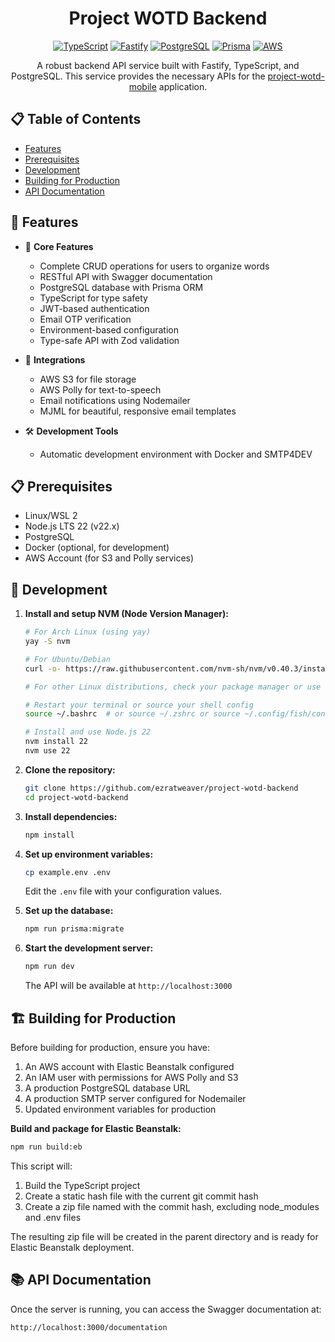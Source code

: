 <div align="center">

# Project WOTD Backend

[![TypeScript](https://img.shields.io/badge/TypeScript-007ACC?style=for-the-badge&logo=typescript&logoColor=white)](https://www.typescriptlang.org/)
[![Fastify](https://img.shields.io/badge/Fastify-000000?style=for-the-badge&logo=fastify&logoColor=white)](https://www.fastify.io/)
[![PostgreSQL](https://img.shields.io/badge/PostgreSQL-316192?style=for-the-badge&logo=postgresql&logoColor=white)](https://www.postgresql.org/)
[![Prisma](https://img.shields.io/badge/Prisma-2D3748?style=for-the-badge&logo=prisma&logoColor=white)](https://www.prisma.io/)
[![AWS](https://img.shields.io/badge/AWS-232F3E?style=for-the-badge&logo=amazon-aws&logoColor=white)](https://aws.amazon.com/)

</div>

<div align="center">

A robust backend API service built with Fastify, TypeScript, and PostgreSQL. This service provides the necessary APIs for the [project-wotd-mobile](https://github.com/ezratweaver/project-wotd-mobile) application.

</div>

## 📋 Table of Contents

- [Features](#-features)
- [Prerequisites](#-prerequisites)
- [Development](#-development)
- [Building for Production](#%EF%B8%8F-building-for-production)
- [API Documentation](#-api-documentation)

## 🚀 Features

- 🎯 **Core Features**

  - Complete CRUD operations for users to organize words
  - RESTful API with Swagger documentation
  - PostgreSQL database with Prisma ORM
  - TypeScript for type safety
  - JWT-based authentication
  - Email OTP verification
  - Environment-based configuration
  - Type-safe API with Zod validation

- 🔌 **Integrations**

  - AWS S3 for file storage
  - AWS Polly for text-to-speech
  - Email notifications using Nodemailer
  - MJML for beautiful, responsive email templates

- 🛠️ **Development Tools**
  - Automatic development environment with Docker and SMTP4DEV

## 📋 Prerequisites

- Linux/WSL 2
- Node.js LTS 22 (v22.x)
- PostgreSQL
- Docker (optional, for development)
- AWS Account (for S3 and Polly services)

## 🔧 Development

1. **Install and setup NVM (Node Version Manager):**

   ```bash
   # For Arch Linux (using yay)
   yay -S nvm

   # For Ubuntu/Debian
   curl -o- https://raw.githubusercontent.com/nvm-sh/nvm/v0.40.3/install.sh | bash

   # For other Linux distributions, check your package manager or use the curl method above

   # Restart your terminal or source your shell config
   source ~/.bashrc  # or source ~/.zshrc or source ~/.config/fish/config.fish

   # Install and use Node.js 22
   nvm install 22
   nvm use 22
   ```

2. **Clone the repository:**

   ```bash
   git clone https://github.com/ezratweaver/project-wotd-backend
   cd project-wotd-backend
   ```

3. **Install dependencies:**

   ```bash
   npm install
   ```

4. **Set up environment variables:**

   ```bash
   cp example.env .env
   ```

   Edit the `.env` file with your configuration values.

5. **Set up the database:**

   ```bash
   npm run prisma:migrate
   ```

6. **Start the development server:**

   ```bash
   npm run dev
   ```

   The API will be available at `http://localhost:3000`

## 🏗️ Building for Production

Before building for production, ensure you have:

1. An AWS account with Elastic Beanstalk configured
2. An IAM user with permissions for AWS Polly and S3
3. A production PostgreSQL database URL
4. A production SMTP server configured for Nodemailer
5. Updated environment variables for production

**Build and package for Elastic Beanstalk:**

```bash
npm run build:eb
```

This script will:

1. Build the TypeScript project
2. Create a static hash file with the current git commit hash
3. Create a zip file named with the commit hash, excluding node_modules and .env files

The resulting zip file will be created in the parent directory and is ready for Elastic Beanstalk deployment.

## 📚 API Documentation

Once the server is running, you can access the Swagger documentation at:

```
http://localhost:3000/documentation
```

